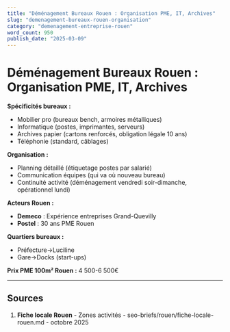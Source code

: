 ```yaml
---
title: "Déménagement Bureaux Rouen : Organisation PME, IT, Archives"
slug: "demenagement-bureaux-rouen-organisation"
category: "demenagement-entreprise-rouen"
word_count: 950
publish_date: "2025-03-09"
---
```


# Déménagement Bureaux Rouen : Organisation PME, IT, Archives

**Spécificités bureaux :**
- Mobilier pro (bureaux bench, armoires métalliques)
- Informatique (postes, imprimantes, serveurs)
- Archives papier (cartons renforcés, obligation légale 10 ans)
- Téléphonie (standard, câblages)

**Organisation :**
- Planning détaillé (étiquetage postes par salarié)
- Communication équipes (qui va où nouveau bureau)
- Continuité activité (déménagement vendredi soir-dimanche, opérationnel lundi)

**Acteurs Rouen :**
- **Demeco** : Expérience entreprises Grand-Quevilly
- **Postel** : 30 ans PME Rouen

**Quartiers bureaux :**
- Préfecture→Luciline
- Gare→Docks (start-ups)

**Prix PME 100m² Rouen :** 4 500-6 500€

---

## Sources

1. **Fiche locale Rouen** - Zones activités - seo-briefs/rouen/fiche-locale-rouen.md - octobre 2025

